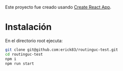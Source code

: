 Este proyecto fue creado usando [Create React App](https://github.com/facebook/create-react-app).

# Instalación

En el directorio root ejecuta:

```bash
git clone git@github.com:erick83/routinguc-test.git
cd routinguc-test
npm i
npm run start
```

